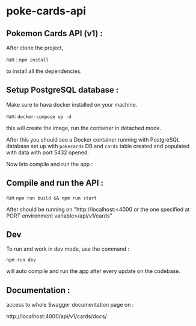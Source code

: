 # poke-cards-api

## Pokemon Cards API (v1) :

After clone the project,

run : `npm install`

to install all the dependencies.

## Setup PostgreSQL database :

Make sure to hava docker installed on your machine.

run: `docker-compose up -d`

this will create the image, run the container in detached mode.

After this you should see a Docker container running with PostgreSQL database set up with `pokecards` DB and `cards` table created and populated with data with port 5432 opened.

Now lets compile and run the app :

## Compile and run the API :

run `npm run build && npm run start`

After should be running on "http://localhost:<4000 or the one specified at PORT environment variable>/api/v1/cards"

## Dev

To run and work in dev mode, use the command :

`npm run dev`

will auto compile and run the app after every update on the codebase.

## Documentation :

access to whole Swagger documentation page on :

http://localhost:4000/api/v1/cards/docs/

